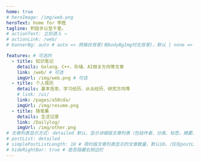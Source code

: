 ```yaml
---
home: true
# heroImage: /img/web.png
heroText: home for 李胜
tagline: 积跬步以至千里。
# actionText: 立刻进入 →
# actionLink: /web/
# bannerBg: auto # auto => 网格纹背景(有bodyBgImg时无背景)，默认 | none => 无 | '大图地址' | background: 自定义背景样式       提示：如发现文本颜色不适应你的背景时可以到palette.styl修改$bannerTextColor变量

features: # 可选的
  - title: 知识笔记
    details: Golang、C++、存储、AI相关方向等文章
    link: /web/ # 可选
    imgUrl: /img/web.png # 可选
  - title: 个人简历
    details: 基本信息、学习经历、从业经历、研究方向等
    # link: /ui/
    link: /pages/a50cda/
    imgUrl: /img/resume.png
  - title: 随笔集
    details: 生活记录
    link: /Dailylog/
    imgUrl: /img/other.png
# 文章列表显示方式: detailed 默认，显示详细版文章列表（包括作者、分类、标签、摘要、分页等）| simple => 显示简约版文章列表（仅标题和日期）| none 不显示文章列表
# postList: detailed
# simplePostListLength: 10 # 简约版文章列表显示的文章数量，默认10。（仅在postList设置为simple时生效）
# hideRightBar: true # 是否隐藏右侧边栏
---
```

